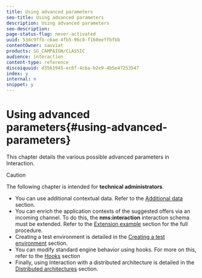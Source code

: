 ```yaml
---
title: Using advanced parameters
seo-title: Using advanced parameters
description: Using advanced parameters
seo-description: 
page-status-flag: never-activated
uuid: 53dc9ffb-c6ae-4fb5-96c8-f160eeffbfbb
contentOwner: sauviat
products: SG_CAMPAIGN/CLASSIC
audience: interaction
content-type: reference
discoiquuid: d3561945-ec6f-4cba-b2e9-4b5e47253547
index: y
internal: n
snippet: y
---
```


# Using advanced parameters{#using-advanced-parameters}

This chapter details the various possible advanced parameters in Interaction.

>[!CAUTION]
>
>The following chapter is intended for **technical administrators**.

* You can use additional contextual data. Refer to the [Additional data](../../interaction/using/additional-data.md) section.
* You can enrich the application contexts of the suggested offers via an incoming channel. To do this, the **nms:interaction** interaction schema must be extended. Refer to the [Extension example](../../interaction/using/extension-example.md) section for the full procedure.
* Creating a test environment is detailed in the [Creating a test environment](../../interaction/using/creating-a-test-environment.md) section.
* You can modify standard engine behavior using hooks. For more on this, refer to the [Hooks](../../interaction/using/hooks.md) section 
* Finally, using Interaction with a distributed architecture is detailed in the [Distributed architectures](../../interaction/using/distributed-architectures.md) section.

